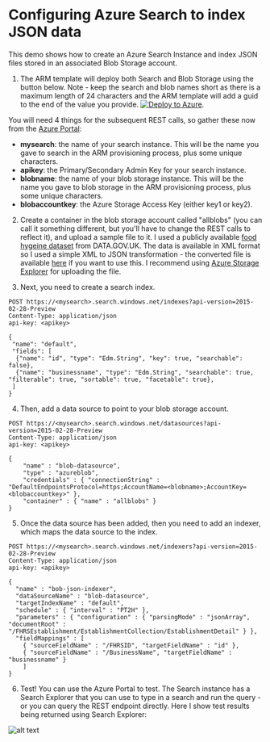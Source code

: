# Configuring Azure Search to index JSON data

This demo shows how to create an Azure Search Instance and index JSON files stored in an associated Blob Storage account.

1) The ARM template will deploy both Search and Blob Storage using the button below.  Note - keep the search and blob names short as there is a maximum length of 24 characters and the ARM template will add a guid to the end of the value you provide. [![Deploy to Azure](http://azuredeploy.net/deploybutton.png)](https://azuredeploy.net/).

You will need 4 things for the subsequent REST calls, so gather these now from the [Azure Portal](https://portal.azure.com):
- **mysearch**: the name of your search instance.  This will be the name you gave to search in the ARM provisioning process, plus some unique characters.
- **apikey**: the Primary/Secondary Admin Key for your search instance.
- **blobname**: the name of your blob storage instance.   This will be the name you gave to blob storage in the ARM provisioning process, plus some unique characters.
- **blobaccountkey**: the Azure Storage Access Key (either key1 or key2).

2) Create a container in the blob storage account called "allblobs" (you can call it something different, but you'll have to change the REST calls to reflect it), and upload a sample file to it. I used a publicly available [food hygeine dataset](https://data.gov.uk/dataset/uk-food-hygiene-rating-data-yorkshire-and-humberside-food-standards-agency/resource/b290ee03-1405-4b90-ae63-2ae09d8c7791) from DATA.GOV.UK.  The data is available in XML format so I used a simple XML to JSON transformation - the converted file is available [here](https://github.com/jamesemann/azuresearch/blob/master/sampledata.json) if you want to use this.  I recommend using [Azure Storage Explorer](http://storageexplorer.com/) for uploading the file.

3) Next, you need to create a search index.

```
POST https://<mysearch>.search.windows.net/indexes?api-version=2015-02-28-Preview 
Content-Type: application/json 
api-key: <apikey>

{
 "name": "default",  
 "fields": [
  {"name": "id", "type": "Edm.String", "key": true, "searchable": false},
  {"name": "businessname", "type": "Edm.String", "searchable": true, "filterable": true, "sortable": true, "facetable": true},
 ]
}

```
4) Then, add a data source to point to your blob storage account.

```
POST https://<mysearch>.search.windows.net/datasources?api-version=2015-02-28-Preview 
Content-Type: application/json 
api-key: <apikey>

{
    "name" : "blob-datasource",
    "type" : "azureblob",
    "credentials" : { "connectionString" : "DefaultEndpointsProtocol=https;AccountName=<blobname>;AccountKey=<blobaccountkey>" },
    "container" : { "name" : "allblobs" }
}   

```
5) Once the data source has been added, then you need to add an indexer, which maps the data source to the index.

```
POST https://<mysearch>.search.windows.net/indexers?api-version=2015-02-28-Preview 
Content-Type: application/json 
api-key: <apikey>

{
  "name" : "bob-json-indexer",
  "dataSourceName" : "blob-datasource",
  "targetIndexName" : "default",
  "schedule" : { "interval" : "PT2H" },
  "parameters" : { "configuration" : { "parsingMode" : "jsonArray", "documentRoot" : "/FHRSEstablishment/EstablishmentCollection/EstablishmentDetail" } },
  "fieldMappings" : [
    { "sourceFieldName" : "/FHRSID", "targetFieldName" : "id" },
    { "sourceFieldName" : "/BusinessName", "targetFieldName" : "businessname" }
    ]
}

```

6) Test! You can use the Azure Portal to test.  The Search instance has a Search Explorer that you can use to type in a search and run the query - or you can query the REST endpoint directly.  Here I show test results being returned using Search Explorer:

![alt text](https://github.com/jamesemann/azuresearch/blob/master/search.PNG "Search Results")



